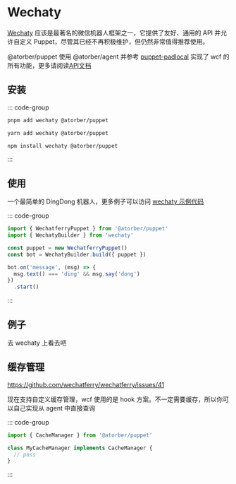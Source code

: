 # Wechaty

[Wechaty](https://wechaty.js.org) 应该是最著名的微信机器人框架之一，它提供了友好、通用的 API 并允许自定义 Puppet，尽管其已经不再积极维护，但仍然非常值得推荐使用。

@atorber/puppet 使用 @atorber/agent 并参考 [puppet-padlocal](https://github.com/wechaty/puppet-padlocal/) 实现了 wcf 的所有功能，更多请阅读[API文档](https://www.jsdocs.io/package/@atorber/puppet)

## 安装

::: code-group
  ```bash [pnpm]
  pnpm add wechaty @atorber/puppet
  ```
  ```bash [yarn]
  yarn add wechaty @atorber/puppet
  ```
  ```bash [npm]
  npm install wechaty @atorber/puppet
  ```
:::

## 使用

一个最简单的 DingDong 机器人，更多例子可以访问 [wechaty 示例代码](https://wechaty.gitbook.io/wechaty/v/zh/example)

::: code-group
```ts twoslash [index.ts]
import { WechatferryPuppet } from '@atorber/puppet'
import { WechatyBuilder } from 'wechaty'

const puppet = new WechatferryPuppet()
const bot = WechatyBuilder.build({ puppet })

bot.on('message', (msg) => {
  msg.text() === 'ding' && msg.say('dong')
})
  .start()
```
:::

## 例子

去 wechaty 上看去吧

## 缓存管理

https://github.com/wechatferry/wechatferry/issues/41

现在支持自定义缓存管理，wcf 使用的是 hook 方案。不一定需要缓存，所以你可以自己实现从 agent 中直接查询

::: code-group
```ts [index.ts]
import { CacheManager } from '@atorber/puppet'

class MyCacheManager implements CacheManager {
  // pass
}
```
:::